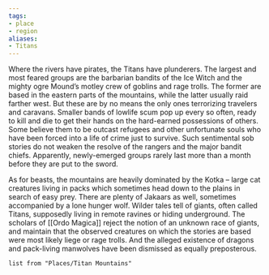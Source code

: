 ```yaml
---
tags:
- place
- region
aliases:
- Titans
---
```


Where the rivers have pirates, the Titans have plunderers. The largest and most feared groups are the barbarian bandits of the Ice Witch and the mighty ogre Mound’s motley crew of goblins and rage trolls. The former are based in the eastern parts of the mountains, while the latter usually raid farther west. But these are by no means the only ones terrorizing travelers and caravans. Smaller bands of lowlife scum pop up every so often, ready to kill and die to get their hands on the hard-earned possessions of others. Some believe them to be outcast refugees and other unfortunate souls who have been forced into a life of crime just to survive. Such sentimental sob stories do not weaken the resolve of the rangers and the major bandit chiefs. Apparently, newly-emerged groups rarely last more than a month before they are put to the sword.

As for beasts, the mountains are heavily dominated by the Kotka – large cat creatures living in packs which sometimes head down to the plains in search of easy prey. There are plenty of Jakaars as well, sometimes accompanied by a lone hunger wolf. Wilder tales tell of giants, often called Titans, supposedly living in remote ravines or hiding underground. The scholars of [[Ordo Magica]] reject the notion of an unknown race of giants, and maintain that the observed creatures on which the stories are based were most likely liege or rage trolls. And the alleged existence of dragons and pack-living manwolves have been dismissed as equally preposterous.

```dataview
list from "Places/Titan Mountains"
```
